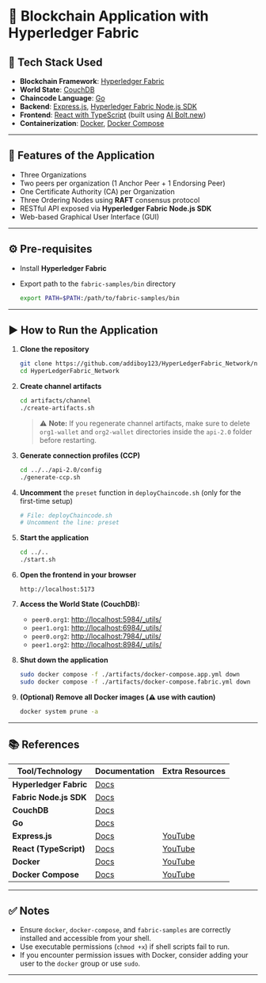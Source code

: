 # 🔗 Blockchain Application with Hyperledger Fabric

## 🧱 Tech Stack Used

* **Blockchain Framework**: [Hyperledger Fabric](https://hyperledger-fabric.readthedocs.io/)
* **World State**: [CouchDB](https://docs.couchdb.org/)
* **Chaincode Language**: [Go](https://go.dev/doc/)
* **Backend**: [Express.js](https://expressjs.com/), [Hyperledger Fabric Node.js SDK](https://hyperledger.github.io/fabric-sdk-node/)
* **Frontend**: [React with TypeScript](https://www.typescriptlang.org/docs/handbook/react.html) (built using [AI Bolt.new](https://bolt.new))
* **Containerization**: [Docker](https://docs.docker.com/), [Docker Compose](https://docs.docker.com/compose/)

---

## 🚀 Features of the Application

* Three Organizations
* Two peers per organization (1 Anchor Peer + 1 Endorsing Peer)
* One Certificate Authority (CA) per Organization
* Three Ordering Nodes using **RAFT** consensus protocol
* RESTful API exposed via **Hyperledger Fabric Node.js SDK**
* Web-based Graphical User Interface (GUI)

---

## ⚙️ Pre-requisites

* Install **Hyperledger Fabric**
* Export path to the `fabric-samples/bin` directory

  ```bash
  export PATH=$PATH:/path/to/fabric-samples/bin
  ```

---

## ▶️ How to Run the Application

1. **Clone the repository**

   ```bash
   git clone https://github.com/addiboy123/HyperLedgerFabric_Network/new/main
   cd HyperLedgerFabric_Network
   ```

2. **Create channel artifacts**

   ```bash
   cd artifacts/channel
   ./create-artifacts.sh
   ```

   > ⚠️ **Note:** If you regenerate channel artifacts, make sure to delete `org1-wallet` and `org2-wallet` directories inside the `api-2.0` folder before restarting.

3. **Generate connection profiles (CCP)**

   ```bash
   cd ../../api-2.0/config
   ./generate-ccp.sh
   ```

4. **Uncomment** the `preset` function in `deployChaincode.sh` (only for the first-time setup)

   ```bash
   # File: deployChaincode.sh
   # Uncomment the line: preset
   ```

5. **Start the application**

   ```bash
   cd ../..
   ./start.sh
   ```

6. **Open the frontend in your browser**

   ```
   http://localhost:5173
   ```

7. **Access the World State (CouchDB):**

   * `peer0.org1`: [http://localhost:5984/\_utils/](http://localhost:5984/_utils/)
   * `peer1.org1`: [http://localhost:6984/\_utils/](http://localhost:6984/_utils/)
   * `peer0.org2`: [http://localhost:7984/\_utils/](http://localhost:7984/_utils/)
   * `peer1.org2`: [http://localhost:8984/\_utils/](http://localhost:8984/_utils/)

8. **Shut down the application**

   ```bash
   sudo docker compose -f ./artifacts/docker-compose.app.yml down
   sudo docker compose -f ./artifacts/docker-compose.fabric.yml down
   ```

9. **(Optional) Remove all Docker images (⚠️ use with caution)**

   ```bash
   docker system prune -a
   ```

---

## 📚 References

| Tool/Technology        | Documentation                                                   | Extra Resources                                                                   |
| ---------------------- | --------------------------------------------------------------- | --------------------------------------------------------------------------------- |
| **Hyperledger Fabric** | [Docs](https://hyperledger-fabric.readthedocs.io/)              |                                                                                   |
| **Fabric Node.js SDK** | [Docs](https://hyperledger.github.io/fabric-sdk-node/)          |                                                                                   |
| **CouchDB**            | [Docs](https://docs.couchdb.org/)                               |                                                                                   |
| **Go**                 | [Docs](https://go.dev/doc/)                                     |                                                                                   |
| **Express.js**         | [Docs](https://expressjs.com/)                                  | [YouTube](https://www.youtube.com/results?search_query=expressjs+tutorial)        |
| **React (TypeScript)** | [Docs](https://www.typescriptlang.org/docs/handbook/react.html) | [YouTube](https://www.youtube.com/results?search_query=react+typescript+tutorial) |
| **Docker**             | [Docs](https://docs.docker.com/)                                | [YouTube](https://www.youtube.com/results?search_query=docker+tutorial)           |
| **Docker Compose**     | [Docs](https://docs.docker.com/compose/)                        | [YouTube](https://www.youtube.com/results?search_query=docker+compose+tutorial)   |

---

## ✅ Notes

* Ensure `docker`, `docker-compose`, and `fabric-samples` are correctly installed and accessible from your shell.
* Use executable permissions (`chmod +x`) if shell scripts fail to run.
* If you encounter permission issues with Docker, consider adding your user to the `docker` group or use `sudo`.

---
